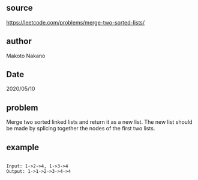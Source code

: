 ## source
https://leetcode.com/problems/merge-two-sorted-lists/

## author
Makoto Nakano

## Date
2020/05/10

## problem  
Merge two sorted linked lists and return it as a new list. 
The new list should be made by splicing together the nodes of the first two lists.

## example
<code>
Input: 1->2->4, 1->3->4
Output: 1->1->2->3->4->4
</code>
